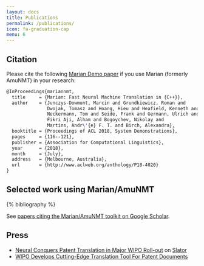 ```yaml
---
layout: docs
title: Publications
permalink: /publications/
icon: fa-graduation-cap
menu: 6
---
```


## Citation

Please cite the following [Marian Demo paper](http://aclweb.org/anthology/P18-4020)
if you use Marian (formerly AmuNMT) in your research:

```tex
@InProceedings{mariannmt,
  title     = {Marian: Fast Neural Machine Translation in {C++}},
  author    = {Junczys-Dowmunt, Marcin and Grundkiewicz, Roman and
               Dwojak, Tomasz and Hoang, Hieu and Heafield, Kenneth and
               Neckermann, Tom and Seide, Frank and Germann, Ulrich and
               Fikri Aji, Alham and Bogoychev, Nikolay and
               Martins, Andr\'{e} F. T. and Birch, Alexandra},
  booktitle = {Proceedings of ACL 2018, System Demonstrations},
  pages     = {116--121},
  publisher = {Association for Computational Linguistics},
  year      = {2018},
  month     = {July},
  address   = {Melbourne, Australia},
  url       = {http://www.aclweb.org/anthology/P18-4020}
}
```

## Selected work using Marian/AmuNMT

{% bibliography %}

See [papers citing the Marian/AmuNMT toolkit on Google Scholar](https://scholar.google.co.uk/scholar?oi=bibs&hl=en&cites=14488488693117480286&as_sdt=5).

## Press

* [Neural Conquers Patent Translation in Major WIPO Roll-out](https://slator.com/technology/neural-conquers-patent-translation-in-major-wipo-roll-out/) on [Slator](https://slator.com)
* [WIPO Develops Cutting-Edge Translation Tool For Patent Documents](http://www.wipo.int/pressroom/en/articles/2016/article_0014.html)

<!--
## Research and innovation projects

* [SUMMA](http://summa-project.eu/) -- Scalable Understanding of Multilingual MediA
* [ModernMT](http://www.modernmt.eu/) -- Next Generation Machine Translation
* [TraMOOC](http://tramooc.eu/) -- Translation for Massive Open Online Courses
-->
